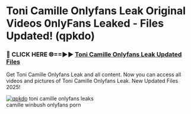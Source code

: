 # Toni Camille Onlyfans Leak Original Videos 0nlyFans Leaked - Files Updated! (qpkdo)

<h3>🔴 CLICK HERE 🌐==►► <a href="https://tinyurl.com/2jnfzry5" rel="nofollow">Toni Camille Onlyfans Leak Updated Files</a></h3>

Get Toni Camille Onlyfans Leak and all content. Now you can access all videos and pictures of Toni Camille Onlyfans Leak. New Updated Files 2025!

[![qpkdo](https://i.imgur.com/GyGTBgg.gif)](https://tinyurl.com/2jnfzry5)
toni camille onlyfans leaks<br>
camille winbush onlyfans porn